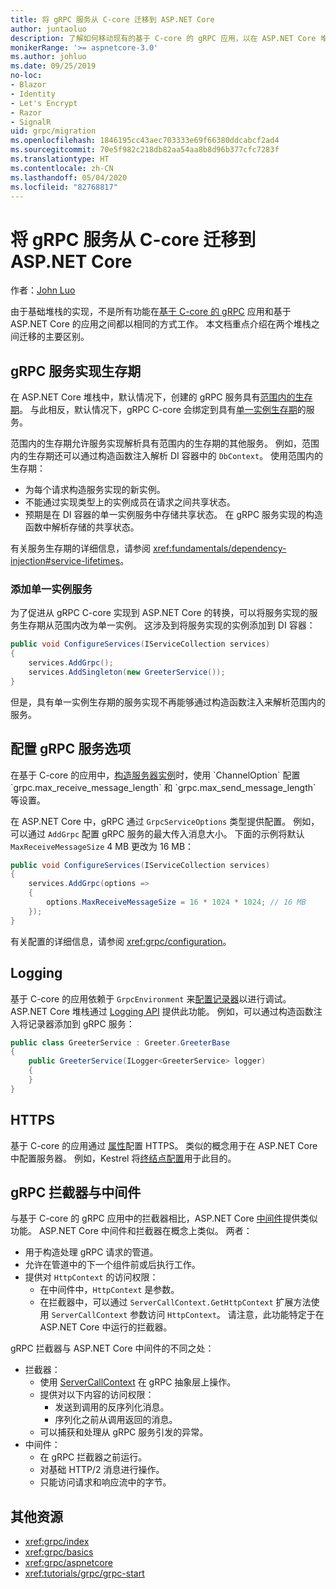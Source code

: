 ```yaml
---
title: 将 gRPC 服务从 C-core 迁移到 ASP.NET Core
author: juntaoluo
description: 了解如何移动现有的基于 C-core 的 gRPC 应用，以在 ASP.NET Core 堆栈之上运行。
monikerRange: '>= aspnetcore-3.0'
ms.author: johluo
ms.date: 09/25/2019
no-loc:
- Blazor
- Identity
- Let's Encrypt
- Razor
- SignalR
uid: grpc/migration
ms.openlocfilehash: 1846195cc43aec703333e69f66380ddcabcf2ad4
ms.sourcegitcommit: 70e5f982c218db82aa54aa8b8d96b377cfc7283f
ms.translationtype: HT
ms.contentlocale: zh-CN
ms.lasthandoff: 05/04/2020
ms.locfileid: "82768817"
---
```

# <a name="migrating-grpc-services-from-c-core-to-aspnet-core"></a>将 gRPC 服务从 C-core 迁移到 ASP.NET Core

作者：[John Luo](https://github.com/juntaoluo)

由于基础堆栈的实现，不是所有功能在[基于 C-core 的 gRPC](https://grpc.io/blog/grpc-stacks) 应用和基于 ASP.NET Core 的应用之间都以相同的方式工作。 本文档重点介绍在两个堆栈之间迁移的主要区别。

## <a name="grpc-service-implementation-lifetime"></a>gRPC 服务实现生存期

在 ASP.NET Core 堆栈中，默认情况下，创建的 gRPC 服务具有[范围内的生存期](xref:fundamentals/dependency-injection#service-lifetimes)。 与此相反，默认情况下，gRPC C-core 会绑定到具有[单一实例生存期](xref:fundamentals/dependency-injection#service-lifetimes)的服务。

范围内的生存期允许服务实现解析具有范围内的生存期的其他服务。 例如，范围内的生存期还可以通过构造函数注入解析 DI 容器中的 `DbContext`。 使用范围内的生存期：

* 为每个请求构造服务实现的新实例。
* 不能通过实现类型上的实例成员在请求之间共享状态。
* 预期是在 DI 容器的单一实例服务中存储共享状态。 在 gRPC 服务实现的构造函数中解析存储的共享状态。

有关服务生存期的详细信息，请参阅 <xref:fundamentals/dependency-injection#service-lifetimes>。

### <a name="add-a-singleton-service"></a>添加单一实例服务

为了促进从 gRPC C-core 实现到 ASP.NET Core 的转换，可以将服务实现的服务生存期从范围内改为单一实例。 这涉及到将服务实现的实例添加到 DI 容器：

```csharp
public void ConfigureServices(IServiceCollection services)
{
    services.AddGrpc();
    services.AddSingleton(new GreeterService());
}
```

但是，具有单一实例生存期的服务实现不再能够通过构造函数注入来解析范围内的服务。

## <a name="configure-grpc-services-options"></a>配置 gRPC 服务选项

在基于 C-core 的应用中，[构造服务器实例](https://grpc.io/grpc/csharp/api/Grpc.Core.Server.html#Grpc_Core_Server__ctor_System_Collections_Generic_IEnumerable_Grpc_Core_ChannelOption__)时，使用 `ChannelOption` 配置 `grpc.max_receive_message_length` 和 `grpc.max_send_message_length` 等设置。

在 ASP.NET Core 中，gRPC 通过 `GrpcServiceOptions` 类型提供配置。 例如，可以通过 `AddGrpc` 配置 gRPC 服务的最大传入消息大小。 下面的示例将默认 `MaxReceiveMessageSize` 4 MB 更改为 16 MB：

```csharp
public void ConfigureServices(IServiceCollection services)
{
    services.AddGrpc(options =>
    {
        options.MaxReceiveMessageSize = 16 * 1024 * 1024; // 16 MB
    });
}
```

有关配置的详细信息，请参阅 <xref:grpc/configuration>。

## <a name="logging"></a>Logging

基于 C-core 的应用依赖于 `GrpcEnvironment` 来[配置记录器](https://grpc.io/grpc/csharp/api/Grpc.Core.GrpcEnvironment.html?q=size#Grpc_Core_GrpcEnvironment_SetLogger_Grpc_Core_Logging_ILogger_)以进行调试。 ASP.NET Core 堆栈通过 [Logging API](xref:fundamentals/logging/index) 提供此功能。 例如，可以通过构造函数注入将记录器添加到 gRPC 服务：

```csharp
public class GreeterService : Greeter.GreeterBase
{
    public GreeterService(ILogger<GreeterService> logger)
    {
    }
}
```

## <a name="https"></a>HTTPS

基于 C-core 的应用通过 [ 属性](https://grpc.io/grpc/csharp/api/Grpc.Core.Server.html#Grpc_Core_Server_Ports)配置 HTTPS。 类似的概念用于在 ASP.NET Core 中配置服务器。 例如，Kestrel 将[终结点配置](xref:fundamentals/servers/kestrel#endpoint-configuration)用于此目的。

## <a name="grpc-interceptors-vs-middleware"></a>gRPC 拦截器与中间件

与基于 C-core 的 gRPC 应用中的拦截器相比，ASP.NET Core [中间件](xref:fundamentals/middleware/index)提供类似功能。 ASP.NET Core 中间件和拦截器在概念上类似。 两者：

* 用于构造处理 gRPC 请求的管道。
* 允许在管道中的下一个组件前或后执行工作。
* 提供对 `HttpContext` 的访问权限：
  * 在中间件中，`HttpContext` 是参数。
  * 在拦截器中，可以通过 `ServerCallContext.GetHttpContext` 扩展方法使用 `ServerCallContext` 参数访问 `HttpContext`。 请注意，此功能特定于在 ASP.NET Core 中运行的拦截器。

gRPC 拦截器与 ASP.NET Core 中间件的不同之处：

* 拦截器：
  * 使用 [ServerCallContext](https://grpc.io/grpc/csharp/api/Grpc.Core.ServerCallContext.html) 在 gRPC 抽象层上操作。
  * 提供对以下内容的访问权限：
    * 发送到调用的反序列化消息。
    * 序列化之前从调用返回的消息。
  * 可以捕获和处理从 gRPC 服务引发的异常。
* 中间件：
  * 在 gRPC 拦截器之前运行。
  * 对基础 HTTP/2 消息进行操作。
  * 只能访问请求和响应流中的字节。

## <a name="additional-resources"></a>其他资源

* <xref:grpc/index>
* <xref:grpc/basics>
* <xref:grpc/aspnetcore>
* <xref:tutorials/grpc/grpc-start>
